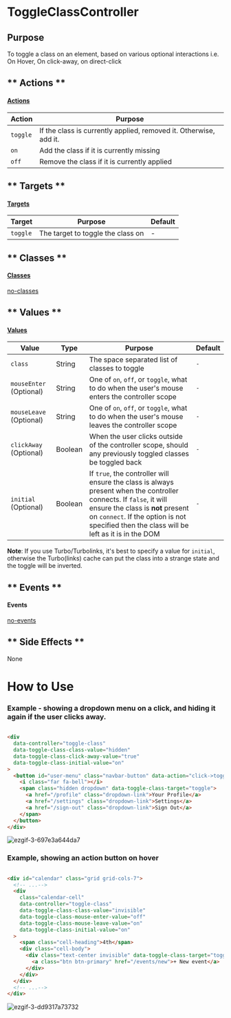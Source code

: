 # ToggleClassController

## Purpose

To toggle a class on an element, based on various optional interactions i.e. On Hover, On click-away, on direct-click


<!-- tabs:start -->

## ** Actions **

#### [Actions](https://stimulus.hotwire.dev/reference/actions)

| Action | Purpose |
| --- | --- |
| `toggle` | If the class is currently applied, removed it. Otherwise, add it. |
| `on` | Add the class if it is currently missing |
| `off` | Remove the class if it is currently applied |

## ** Targets **

#### [Targets](https://stimulus.hotwire.dev/reference/targets)

| Target | Purpose | Default |
| --- | --- | --- |
| `toggle` | The target to toggle the class on  | - |

## ** Classes **

#### [Classes](https://stimulus.hotwire.dev/reference/classes)

[no-classes](../_partials/no-classes.md ':include')

## ** Values **

#### [Values](https://stimulus.hotwire.dev/reference/values)

| Value | Type | Purpose | Default |
| --- | --- | --- | --- |
| `class` | String | The space separated list of classes to toggle | `-` |
| `mouseEnter` (Optional) | String | One of `on`, `off`, or `toggle`, what to do when the user's mouse enters the controller scope | `-` |
| `mouseLeave` (Optional) | String | One of `on`, `off`, or `toggle`, what to do when the user's mouse leaves the controller scope | `-` |
| `clickAway` (Optional) | Boolean | When the user clicks outside of the controller scope, should any previously toggled classes be toggled back | `-` |
| `initial` (Optional) | Boolean | If `true`, the controller will ensure the class is always present when the controller connects. If `false`, it will ensure the class is **not** present on `connect`. If the option is not specified then the class will be left as it is in the DOM | `-` |

**Note**: If you use Turbo/Turbolinks, it's best to specify a value for `initial`, otherwise the Turbo(links) cache can put the class into a strange state and the toggle will be inverted.

## ** Events **

#### Events

[no-events](../_partials/no-events.md ':include')

## ** Side Effects **

None

<!-- tabs:end -->

# How to Use

### Example - showing a dropdown menu on a click, and hiding it again if the user clicks away.

```html

<div
  data-controller="toggle-class"
  data-toggle-class-class-value="hidden"
  data-toggle-class-click-away-value="true"
  data-toggle-class-initial-value="on"
>
  <button id="user-menu" class="navbar-button" data-action="click->toggle-class#toggle">
    <i class="far fa-bell"></i>
    <span class="hidden dropdown" data-toggle-class-target="toggle">
      <a href="/profile" class="dropdown-link">Your Profile</a>
      <a href="/settings" class="dropdown-link">Settings</a>
      <a href="/sign-out" class="dropdown-link">Sign Out</a>
    </span>
  </button>
</div>

```

![ezgif-3-697e3a644da7](https://user-images.githubusercontent.com/9960703/104182368-450ec700-5408-11eb-920b-becec527311d.gif)

### Example, showing an action button on hover

```html

<div id="calendar" class="grid grid-cols-7">
  <!-- ...-->
  <div
    class="calendar-cell"
    data-controller="toggle-class"
    data-toggle-class-class-value="invisible"
    data-toggle-class-mouse-enter-value="off"
    data-toggle-class-mouse-leave-value="on"
    data-toggle-class-initial-value="on"
  >
    <span class="cell-heading">4th</span>
    <div class="cell-body">
      <div class="text-center invisible" data-toggle-class-target="toggle">
        <a class="btn btn-primary" href="/events/new">+ New event</a>
      </div>
    </div>
  </div>
  <!-- ...-->
</div>

```

![ezgif-3-dd9317a73732](https://user-images.githubusercontent.com/9960703/104182370-45a75d80-5408-11eb-8b3d-8feae48bbc5a.gif)
